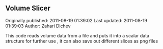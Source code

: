 ## Volume Slicer  
Originally published: 2011-08-19 01:39:02 
Last updated: 2011-08-19 01:39:03 
Author: Zahari Dichev 
 
This code reads volume data from a file and puts it into a scalar data structure for further use , it can also save out different slices as png files